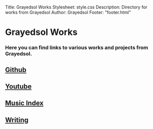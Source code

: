 Title: Grayedsol Works
Stylesheet: style.css
Description: Directory for works from Grayedsol
Author: Grayedsol
Footer: "footer.html"

# Grayedsol Works

### Here you can find links to various works and projects from Grayedsol.

## [Github](https://github.com/grayedsol)

## [Youtube](https://youtube.com/@grayedsol)

## [Music Index](/music)

## [Writing](/writing)